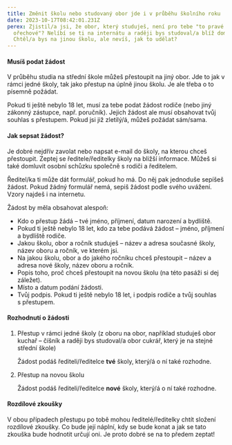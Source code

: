 ```yaml
---
title: Změnit školu nebo studovaný obor jde i v průběhu školního roku
date: 2023-10-17T08:42:01.231Z
perex: Zjistil/a jsi, že obor, který studuješ, není pro tebe "to pravé
  ořechové"? Nelíbí se ti na internátu a raději bys studoval/a blíž domovu?
  Chtěl/a bys na jinou školu, ale nevíš, jak to udělat?
---
```

#### **Musíš podat žádost**

V průběhu studia na střední škole můžeš přestoupit na jiný obor. Jde to jak v rámci jedné školy, tak jako přestup na úplně jinou školu. Je ale třeba o to písemně požádat.

Pokud ti ještě nebylo 18 let, musí za tebe podat žádost rodiče (nebo jiný zákonný zástupce, např. poručník). Jejich žádost ale musí obsahovat tvůj souhlas s přestupem. Pokud jsi již zletilý/á, můžeš požádat sám/sama.

#### Jak sepsat žádost?

Je dobré nejdřív zavolat nebo napsat e-mail do školy, na kterou chceš přestoupit. Zeptej se ředitele/ředitelky školy na bližší informace. Můžeš si také domluvit osobní schůzku společně s rodiči a ředitelem.

Ředitel/ka ti může dát formulář, pokud ho má. Do něj pak jednoduše sepíšeš žádost. Pokud žádný formulář nemá, sepiš žádost podle svého uvážení. Vzory najdeš i na internetu. 

Žádost by měla obsahovat alespoň:

* Kdo o přestup žádá – tvé jméno, příjmení, datum narození a bydliště.
* Pokud ti ještě nebylo 18 let, kdo za tebe podává žádost – jméno, příjmení a bydliště rodiče. 
* Jakou školu, obor a ročník studuješ – název a adresa současné školy, název oboru a ročník, ve kterém jsi.
* Na jakou školu, obor a do jakého ročníku chceš přestoupit – název a adresa nové školy, název oboru a ročník.
* Popis toho, proč chceš přestoupit na novou školu (na této pasáži si dej záležet).
* Místo a datum podání žádosti.
* Tvůj podpis. Pokud ti ještě nebylo 18 let, i podpis rodiče a tvůj souhlas s přestupem. 

#### **Rozhodnutí o žádosti**

1. Přestup v rámci jedné školy (z oboru na obor, například studuješ obor kuchař – číšník a raději bys studoval/a obor cukrář, který je na stejné střední škole)

   Žádost podáš řediteli/ředitelce **tvé** školy, který/á o ní také rozhodne. 
2. Přestup na novou školu

   Žádost podáš řediteli/ředitelce **nové** školy, který/á o ní také rozhodne. 

#### **Rozdílové zkoušky** 

V obou případech přestupu po tobě mohou ředitelé/ředitelky chtít složení rozdílové zkoušky. Co bude její náplní, kdy se bude konat a jak se tato zkouška bude hodnotit určují oni. Je proto dobré se na to předem zeptat!